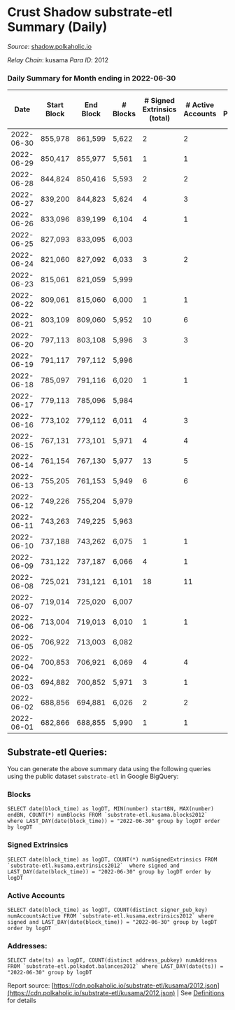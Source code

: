 # Crust Shadow substrate-etl Summary (Daily)

_Source_: [shadow.polkaholic.io](https://shadow.polkaholic.io)

*Relay Chain*: kusama
*Para ID*: 2012



### Daily Summary for Month ending in 2022-06-30


| Date | Start Block | End Block | # Blocks | # Signed Extrinsics (total) | # Active Accounts | # Passive | # New | # Addresses with Balances | # Events | # Transfers | # XCM Transfers In | # XCM Transfers Out |
| ---- | ----------- | --------- | -------- | --------------------------- | ----------------- | --------- | ----- | ------------------------- | -------- | ----------- | ------------------ | ------------------- |
| 2022-06-30 | 855,978 | 861,599 | 5,622  | 2 | 2 |  |  | 1,430 | 11,263 | 2 ($219.98) | 1 ($4.15) | 2 ($219.98) |
| 2022-06-29 | 850,417 | 855,977 | 5,561  | 1 | 1 |  |  | 1,430 | 11,136 | 1 ($0.94) | 2 ($74.92) |   |
| 2022-06-28 | 844,824 | 850,416 | 5,593  | 2 | 2 |  |  | 1,431 | 11,211 | 2 ($1.97) | 3 ($421.89) | 1 ($0.04) |
| 2022-06-27 | 839,200 | 844,823 | 5,624  | 4 | 3 |  |  | 1,430 | 11,287 | 4 ($168.81) | 4 ($242.37) | 2 ($168.81) |
| 2022-06-26 | 833,096 | 839,199 | 6,104  | 4 | 1 |  |  | 1,430 | 12,236 | 3 ($0.07) | 1 ($290.36) | 1 ($0.02) |
| 2022-06-25 | 827,093 | 833,095 | 6,003  |  |  |  |  | 1,429 | 12,025 |   | 5 ($524.53) |   |
| 2022-06-24 | 821,060 | 827,092 | 6,033  | 3 | 2 |  |  | 1,428 | 12,086 | 1 (-) | 1 ($135.04) |   |
| 2022-06-23 | 815,061 | 821,059 | 5,999  |  |  |  |  | 1,427 | 12,001 |   |   |   |
| 2022-06-22 | 809,061 | 815,060 | 6,000  | 1 | 1 |  |  | 1,427 | 12,023 | 1 ($96.47) | 4 ($169.30) | 1 ($96.47) |
| 2022-06-21 | 803,109 | 809,060 | 5,952  | 10 | 6 |  |  | 1,426 | 11,966 | 3 ($14.99) | 1 ($0.98) | 2 ($14.98) |
| 2022-06-20 | 797,113 | 803,108 | 5,996  | 3 | 3 |  |  | 1,425 | 12,023 | 1 ($0.05) | 4 ($224.01) |   |
| 2022-06-19 | 791,117 | 797,112 | 5,996  |  |  |  |  | 1,424 | 11,994 |   |   |   |
| 2022-06-18 | 785,097 | 791,116 | 6,020  | 1 | 1 |  |  | 1,424 | 12,048 | 1 ($1.01) |   | 1 ($1.01) |
| 2022-06-17 | 779,113 | 785,096 | 5,984  |  |  |  |  | 1,424 | 11,970 |   |   |   |
| 2022-06-16 | 773,102 | 779,112 | 6,011  | 4 | 3 |  |  | 1,424 | 12,060 |   |   |   |
| 2022-06-15 | 767,131 | 773,101 | 5,971  | 4 | 4 |  |  | 1,424 | 14,549 | 1,293 ($53,276.11) |   | 1 ($4.73) |
| 2022-06-14 | 761,154 | 767,130 | 5,977  | 13 | 5 |  |  | 1,422 | 12,036 | 3 ($6.85) | 2 ($0.01) |   |
| 2022-06-13 | 755,205 | 761,153 | 5,949  | 6 | 6 |  |  | 1,419 | 11,929 |   | 1 ($1.01) |   |
| 2022-06-12 | 749,226 | 755,204 | 5,979  |  |  |  |  | 1,418 | 11,964 |   | 1 ($0.01) |   |
| 2022-06-11 | 743,263 | 749,225 | 5,963  |  |  |  |  | 1,417 | 11,931 |   | 1 ($4.92) |   |
| 2022-06-10 | 737,188 | 743,262 | 6,075  | 1 | 1 |  |  | 1,417 | 12,159 | 1 ($0.02) |   | 1 ($0.02) |
| 2022-06-09 | 731,122 | 737,187 | 6,066  | 4 | 1 |  |  | 1,417 | 12,159 |   | 1 ($1.76) |   |
| 2022-06-08 | 725,021 | 731,121 | 6,101  | 18 | 11 |  |  | 1,416 | 12,314 |   | 2 ($18.74) | 1 ($1.15) |
| 2022-06-07 | 719,014 | 725,020 | 6,007  |  |  |  |  | 1,414 | 12,024 |   | 2 ($1,328.04) |   |
| 2022-06-06 | 713,004 | 719,013 | 6,010  | 1 | 1 |  |  | 1,413 | 12,035 |   | 2 ($121.04) | 1 ($0.12) |
| 2022-06-05 | 706,922 | 713,003 | 6,082  |  |  |  |  | 1,413 | 12,171 |   | 1 ($0.12) |   |
| 2022-06-04 | 700,853 | 706,921 | 6,069  | 4 | 4 |  |  | 1,412 | 12,171 | 1 ($115.65) |   | 1 ($2.22) |
| 2022-06-03 | 694,882 | 700,852 | 5,971  | 3 | 1 |  |  | 1,411 | 11,981 |   | 6 ($467.92) | 1 ($75.17) |
| 2022-06-02 | 688,856 | 694,881 | 6,026  | 2 | 2 |  |  | 1,409 | 12,070 |   | 1 ($11.75) | 1 ($11.66) |
| 2022-06-01 | 682,866 | 688,855 | 5,990  | 1 | 1 |  |  | 1,409 | 11,992 | 1 ($0.12) | 1 ($1,564.65) |   |

## Substrate-etl Queries:
You can generate the above summary data using the following queries using the public dataset `substrate-etl` in Google BigQuery:


### Blocks
```
SELECT date(block_time) as logDT, MIN(number) startBN, MAX(number) endBN, COUNT(*) numBlocks FROM `substrate-etl.kusama.blocks2012`  where LAST_DAY(date(block_time)) = "2022-06-30" group by logDT order by logDT
```


### Signed Extrinsics
```
SELECT date(block_time) as logDT, COUNT(*) numSignedExtrinsics FROM `substrate-etl.kusama.extrinsics2012`  where signed and LAST_DAY(date(block_time)) = "2022-06-30" group by logDT order by logDT
```


### Active Accounts
```
SELECT date(block_time) as logDT, COUNT(distinct signer_pub_key) numAccountsActive FROM `substrate-etl.kusama.extrinsics2012` where signed and LAST_DAY(date(block_time)) = "2022-06-30" group by logDT order by logDT
```


### Addresses:
```
SELECT date(ts) as logDT, COUNT(distinct address_pubkey) numAddress FROM `substrate-etl.polkadot.balances2012` where LAST_DAY(date(ts)) = "2022-06-30" group by logDT
```



Report source: [https://cdn.polkaholic.io/substrate-etl/kusama/2012.json](https://cdn.polkaholic.io/substrate-etl/kusama/2012.json) | See [Definitions](/DEFINITIONS.md) for details
